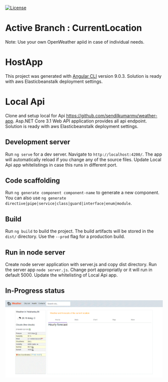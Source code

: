 [![License](https://img.shields.io/badge/License-Apache%202.0-blue.svg)](https://opensource.org/licenses/Apache-2.0)

# Active Branch : CurrentLocation
Note: Use your own OpenWeather apiid in case of individual needs.

# HostApp

This project was generated with [Angular CLI](https://github.com/angular/angular-cli) version 9.0.3.  Solution is ready with aws Elasticbeanstalk deployment settings.

# Local Api
Clone and setup local for Api https://github.com/sendilkumarmv/weather-app. Asp.NET Core 3.1 Web API application provides all api endpoint. Solution is ready with aws Elasticbeanstalk deployment settings.

## Development server

Run `ng serve` for a dev server. Navigate to `http://localhost:4200/`. The app will automatically reload if you change any of the source files. Update Local Api app whitelistings in case this runs in different port.

## Code scaffolding

Run `ng generate component component-name` to generate a new component. You can also use `ng generate directive|pipe|service|class|guard|interface|enum|module`.

## Build

Run `ng build` to build the project. The build artifacts will be stored in the `dist/` directory. Use the `--prod` flag for a production build.

## Run in node server

Create node server application with server.js and copy dist directory. Run the server app `node server.js`. Change port appropriatly or it will run in default 5000. Update the whitelisting of Local Api app.

## In-Progress status

<img src="https://github.com/sendilkumarmv/host-app/blob/CurrentLocation/01_dashboard.gif"
     alt="Dashboard"
     style="float: left; margin-right: 10px;" />
